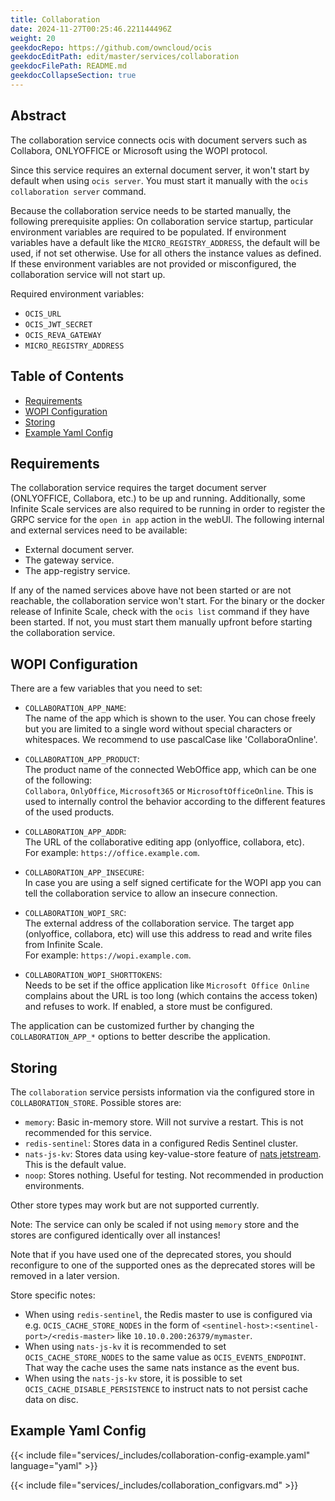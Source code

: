 ```yaml
---
title: Collaboration
date: 2024-11-27T00:25:46.221144496Z
weight: 20
geekdocRepo: https://github.com/owncloud/ocis
geekdocEditPath: edit/master/services/collaboration
geekdocFilePath: README.md
geekdocCollapseSection: true
---
```


<!-- Do not edit this file, it is autogenerated. Edit the service README.md instead -->

## Abstract


The collaboration service connects ocis with document servers such as Collabora, ONLYOFFICE or Microsoft using the WOPI protocol.

Since this service requires an external document server, it won't start by default when using `ocis server`. You must start it manually with the `ocis collaboration server` command.

Because the collaboration service needs to be started manually, the following prerequisite applies: On collaboration service startup, particular environment variables are required to be populated. If environment variables have a default like the `MICRO_REGISTRY_ADDRESS`, the default will be used, if not set otherwise. Use for all others the instance values as defined. If these environment variables are not provided or misconfigured, the collaboration service will not start up.

Required environment variables:
* `OCIS_URL`
* `OCIS_JWT_SECRET`
* `OCIS_REVA_GATEWAY`
* `MICRO_REGISTRY_ADDRESS`


## Table of Contents

* [Requirements](#requirements)
* [WOPI Configuration](#wopi-configuration)
* [Storing](#storing)
* [Example Yaml Config](#example-yaml-config)

## Requirements

The collaboration service requires the target document server (ONLYOFFICE, Collabora, etc.) to be up and running. Additionally, some Infinite Scale services are also required to be running in order to register the GRPC service for the `open in app` action in the webUI. The following internal and external services need to be available:

* External document server.
* The gateway service.
* The app-registry service.

If any of the named services above have not been started or are not reachable, the collaboration service won't start. For the binary or the docker release of Infinite Scale, check with the `ocis list` command if they have been started. If not, you must start them manually upfront before starting the collaboration service.

## WOPI Configuration

There are a few variables that you need to set:

* `COLLABORATION_APP_NAME`:\
  The name of the app which is shown to the user. You can chose freely but you are limited to a single word without special characters or whitespaces. We recommend to use pascalCase like 'CollaboraOnline'.

* `COLLABORATION_APP_PRODUCT`:\
  The product name of the connected WebOffice app, which can be one of the following:\
  `Collabora`, `OnlyOffice`, `Microsoft365` or `MicrosoftOfficeOnline`. This is used to internally control the behavior according to the different features of the used products.

* `COLLABORATION_APP_ADDR`:\
  The URL of the collaborative editing app (onlyoffice, collabora, etc).\
  For example: `https://office.example.com`.

* `COLLABORATION_APP_INSECURE`:\
  In case you are using a self signed certificate for the WOPI app you can tell the collaboration service to allow an insecure connection.

* `COLLABORATION_WOPI_SRC`:\
  The external address of the collaboration service. The target app (onlyoffice, collabora, etc) will use this address to read and write files from Infinite Scale.\
  For example: `https://wopi.example.com`.

* `COLLABORATION_WOPI_SHORTTOKENS`:\
  Needs to be set if the office application like `Microsoft Office Online` complains about the URL is too long  (which contains the access token) and refuses to work. If enabled, a store must be configured.

The application can be customized further by changing the `COLLABORATION_APP_*` options to better describe the application.

## Storing

The `collaboration` service persists information via the configured store in `COLLABORATION_STORE`. Possible stores are:
  -   `memory`: Basic in-memory store. Will not survive a restart. This is not recommended for this service.
  -   `redis-sentinel`: Stores data in a configured Redis Sentinel cluster.
  -   `nats-js-kv`: Stores data using key-value-store feature of [nats jetstream](https://docs.nats.io/nats-concepts/jetstream/key-value-store). This is the default value.
  -   `noop`: Stores nothing. Useful for testing. Not recommended in production environments.

Other store types may work but are not supported currently.

Note: The service can only be scaled if not using `memory` store and the stores are configured identically over all instances!

Note that if you have used one of the deprecated stores, you should reconfigure to one of the supported ones as the deprecated stores will be removed in a later version.

Store specific notes:
  -   When using `redis-sentinel`, the Redis master to use is configured via e.g. `OCIS_CACHE_STORE_NODES` in the form of `<sentinel-host>:<sentinel-port>/<redis-master>` like `10.10.0.200:26379/mymaster`.
  -   When using `nats-js-kv` it is recommended to set `OCIS_CACHE_STORE_NODES` to the same value as `OCIS_EVENTS_ENDPOINT`. That way the cache uses the same nats instance as the event bus.
  -   When using the `nats-js-kv` store, it is possible to set `OCIS_CACHE_DISABLE_PERSISTENCE` to instruct nats to not persist cache data on disc.

## Example Yaml Config
{{< include file="services/_includes/collaboration-config-example.yaml"  language="yaml" >}}

{{< include file="services/_includes/collaboration_configvars.md" >}}

